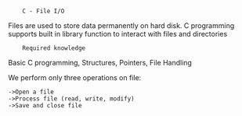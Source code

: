 		C - File I/O

Files are used to store data permanently on hard disk. 
C programming supports built in library function to interact with files and directories

		Required knowledge
Basic C programming, Structures, Pointers, File Handling


We perform only three operations on file:

	->Open a file
	->Process file (read, write, modify)
	->Save and close file
